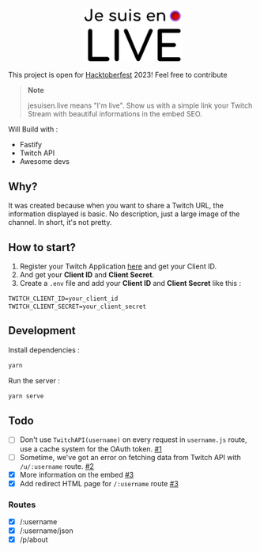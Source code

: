 <p align="center">
<a href="https://jesuisen.live" target="_blank" rel="noopener noreferrer">
<img src="doc/wordmark.png" width="200" alt="Jesuisen.live logo">
</a>
</p>

This project is open for [Hacktoberfest](https://hacktoberfest.com/) 2023! Feel free to contribute

> **Note**
>
> jesuisen.live means "I'm live". Show us with a simple link your Twitch Stream with beautiful informations in the embed
> SEO.

Will Build with :

- Fastify
- Twitch API
- Awesome devs

## Why?

It was created because when you want to share a Twitch URL, the information displayed is basic. No description, just a
large image of the channel. In short, it's not pretty.

## How to start?

1. Register your Twitch Application [here](https://dev.twitch.tv/console/apps/create) and get your Client ID.
2. And get your **Client ID** and **Client Secret**.
3. Create a `.env` file and add your **Client ID** and **Client Secret** like this :

```dotenv
TWITCH_CLIENT_ID=your_client_id
TWITCH_CLIENT_SECRET=your_client_secret
```

## Development

Install dependencies :

```bash
yarn
```

Run the server :

```bash
yarn serve
```

## Todo

- [ ] Don't use `TwitchAPI(username)` on every request in `username.js` route, use a cache system for the OAuth token. [#1](https://github.com/thomasbnt/jesuisen.live/issues/1)
- [ ] Sometime, we've got an error on fetching data from Twitch API with `/u/:username` route. [#2](https://github.com/thomasbnt/jesuisen.live/issues/2)
- [x] More information on the embed [#3](https://github.com/thomasbnt/jesuisen.live/issues/3)
- [x] Add redirect HTML page for `/:username` route [#3](https://github.com/thomasbnt/jesuisen.live/issues/3)

### Routes

- [x] /:username
- [x] /:username/json
- [x] /p/about
